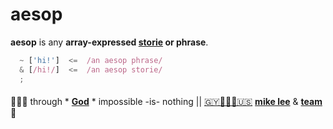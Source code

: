 # aesop

**aesop** is any **array-expressed [storie](stories.md) or phrase**.

```javascript
  ~ ['hi!']  <=  /an aesop phrase/
  & [/hi!/]  <=  /an aesop storie/
  ;
```

####

🙇🏾‍♂️ through * [**God**](../LICENSE.txt#L1) * impossible -is- nothing ||
[🇬🇾👨🏾‍💻🇺🇸](https://en.wikipedia.org/wiki/Guyana)
[**mike lee**](https://github.com/iskitz) &
[**team**](https://github.com/orgs/ionify/people)
🤎
